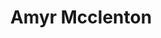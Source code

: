---
title: "Amyr Mcclenton"
position: "Guard"
height: "5'7"
image: "https://placehold.co/80x80/png"
bio: "Crafty guard with natural feel for the game. Dual Scoring and facilitating threat. Floor general."
team: "16U"
--- 